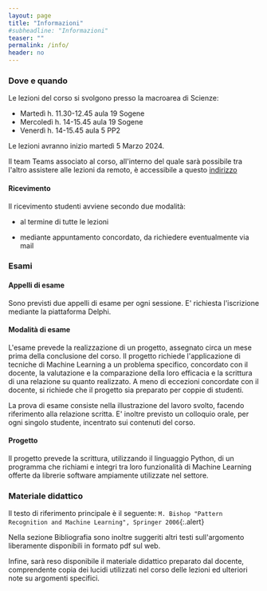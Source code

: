 ```yaml
---
layout: page
title: "Informazioni"
#subheadline: "Informazioni"
teaser: ""
permalink: /info/
header: no
---
```


### Dove e quando

Le lezioni del corso si svolgono presso la macroarea di Scienze:

* Martedì h. 11.30-12.45 aula 19 Sogene
* Mercoledì h. 14-15.45 aula 19 Sogene
* Venerdì h. 14-15.45 aula 5 PP2

Le lezioni avranno inizio martedì 5 Marzo 2024.

Il team Teams associato al corso, all'interno del quale sarà possibile tra l'altro assistere alle lezioni da remoto, è accessibile a questo [indirizzo](https://teams.microsoft.com/l/team/19%3AnhDi76jmOCiEGoHPklPLzsC8I7wy1qMeuU3Ce52WG081%40thread.tacv2/conversations?groupId=02f40ad7-7678-420f-85b9-344b3f5ff4a9&tenantId=24c5be2a-d764-40c5-9975-82d08ae47d0e)


#### Ricevimento

Il ricevimento studenti avviene secondo due modalità:

* al termine di tutte le lezioni

* mediante appuntamento concordato, da richiedere eventualmente via mail

### Esami

#### Appelli di esame

Sono previsti due appelli di esame per ogni sessione. E' richiesta l'iscrizione
mediante la piattaforma Delphi.

#### Modalità di esame

L'esame prevede la realizzazione di un progetto, assegnato circa un mese prima
della conclusione del corso. Il progetto richiede l'applicazione di tecniche di
Machine Learning a un problema specifico, concordato con il
docente, la valutazione e la comparazione della loro efficacia e la scrittura di
una relazione su quanto realizzato. A meno di eccezioni concordate con il docente, 
si richiede che il
progetto sia preparato per coppie di studenti.

La prova di esame consiste nella illustrazione del lavoro svolto, facendo
riferimento alla relazione scritta. E' inoltre previsto un colloquio orale, per
ogni singolo studente, incentrato sui contenuti del corso.

#### Progetto

Il progetto prevede la scrittura, utilizzando il linguaggio Python, di un
programma che richiami e integri tra loro funzionalità di Machine Learning
offerte da librerie software ampiamente utilizzate nel settore.

### Materiale didattico

Il testo di riferimento principale è il seguente:
`M. Bishop "Pattern Recognition and Machine Learning", Springer 2006`{:.alert}

Nella sezione Bibliografia sono inoltre suggeriti altri testi sull'argomento liberamente disponibili in
formato pdf sul web.

Infine, sarà reso disponibile il materiale didattico preparato dal docente,
comprendente copia dei lucidi utilizzati nel corso delle lezioni ed ulteriori
note su argomenti specifici.